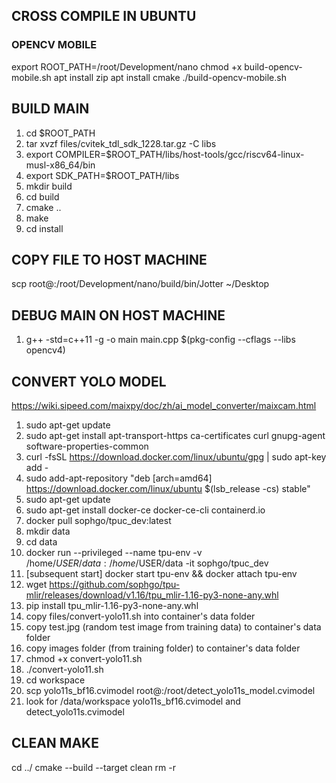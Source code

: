 ## CROSS COMPILE IN UBUNTU

### OPENCV MOBILE

export ROOT_PATH=/root/Development/nano
chmod +x build-opencv-mobile.sh
apt install zip
apt install cmake
./build-opencv-mobile.sh

## BUILD MAIN

1. cd $ROOT_PATH
2. tar xvzf files/cvitek_tdl_sdk_1228.tar.gz -C libs
3. export COMPILER=$ROOT_PATH/libs/host-tools/gcc/riscv64-linux-musl-x86_64/bin
4. export SDK_PATH=$ROOT_PATH/libs
5. mkdir build
6. cd build
7. cmake ..
8. make
9. cd install

## COPY FILE TO HOST MACHINE

scp root@<nano ip address>:/root/Development/nano/build/bin/Jotter ~/Desktop

## DEBUG MAIN ON HOST MACHINE

1. g++ -std=c++11 -g -o main main.cpp $(pkg-config --cflags --libs opencv4)

## CONVERT YOLO MODEL

https://wiki.sipeed.com/maixpy/doc/zh/ai_model_converter/maixcam.html

1. sudo apt-get update
2. sudo apt-get install apt-transport-https ca-certificates curl gnupg-agent software-properties-common
3. curl -fsSL https://download.docker.com/linux/ubuntu/gpg | sudo apt-key add -
4. sudo add-apt-repository "deb [arch=amd64] https://download.docker.com/linux/ubuntu $(lsb_release -cs) stable"
5. sudo apt-get update
6. sudo apt-get install docker-ce docker-ce-cli containerd.io
7. docker pull sophgo/tpuc_dev:latest
8. mkdir data
9. cd data
10. docker run --privileged --name tpu-env -v /home/$USER/data:/home/$USER/data -it sophgo/tpuc_dev
11. [subsequent start] docker start tpu-env && docker attach tpu-env
12. wget https://github.com/sophgo/tpu-mlir/releases/download/v1.16/tpu_mlir-1.16-py3-none-any.whl
13. pip install tpu_mlir-1.16-py3-none-any.whl
14. copy files/convert-yolo11.sh into container's data folder
15. copy test.jpg (random test image from training data) to container's data folder
16. copy images folder (from training folder) to container's data folder
17. chmod +x convert-yolo11.sh
18. ./convert-yolo11.sh
19. cd workspace
20. scp yolo11s_bf16.cvimodel root@<board ip>:/root/detect_yolo11s_model.cvimodel
21. look for /data/workspace yolo11s_bf16.cvimodel and detect_yolo11s.cvimodel

## CLEAN MAKE

cd ../
cmake --build <build-dir> --target clean
rm -r <build dir>
